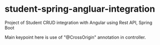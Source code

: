 # student-spring-angluar-integration
Project of Student CRUD integration with Angular using Rest API, Spring Boot

Main keypoint here is use of "@CrossOrigin" annotation in controller.
